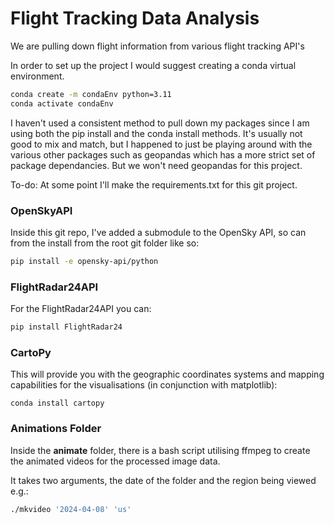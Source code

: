# Flight Tracking Data Analysis
We are pulling down flight information from various flight tracking API's

In order to set up the project I would suggest creating a conda virtual environment.

```bash
conda create -m condaEnv python=3.11
conda activate condaEnv
```

I haven't used a consistent method to pull down my packages since I am using both the pip install and the conda install methods. It's usually not good to mix and match, but I happened to just be playing around with the various other packages such as geopandas which has a more strict set of package dependancies. But we won't need geopandas for this project.

To-do: At some point I'll make the requirements.txt for this git project.

### OpenSkyAPI
Inside this git repo, I've added a submodule to the OpenSky API, so can from the install from the root git folder like so:

```bash
pip install -e opensky-api/python
```

### FlightRadar24API
For the FlightRadar24API you can:
```bash
pip install FlightRadar24
```

### CartoPy
This will provide you with the geographic coordinates systems and mapping capabilities for the visualisations (in conjunction with matplotlib):
```
conda install cartopy
```

### Animations Folder
Inside the **animate** folder, there is a bash script utilising ffmpeg to create the animated videos for the processed image data.

It takes two arguments, the date of the folder and the region being viewed e.g.:

```bash
./mkvideo '2024-04-08' 'us'
```
